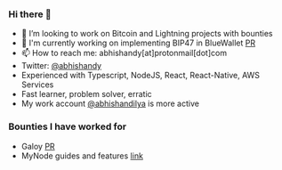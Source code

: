 ### Hi there 👋

- 👯 I’m looking to work on Bitcoin and Lightning projects with bounties
- 👷 I'm currently working on implementing BIP47 in BlueWallet [PR](https://github.com/BlueWallet/BlueWallet/pull/5225)
- 📫 How to reach me: abhishandy[at]protonmail[dot]com
- Twitter: [@abhishandy](https://twitter.com/abhiShandy)
- Experienced with Typescript, NodeJS, React, React-Native, AWS Services
- Fast learner, problem solver, erratic
- My work account [@abhishandilya](https://github.com/abhishandilya) is more active

### Bounties I have worked for
- Galoy [PR](https://github.com/GaloyMoney/galoy-pay/pull/359)
- MyNode guides and features [link](https://github.com/mynodebtc/mynode/blob/master/doc/bounties.md)
